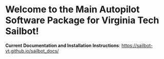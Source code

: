 # Welcome to the Main Autopilot Software Package for Virginia Tech Sailbot! #

**Current Documentation and Installation Instructions**: https://sailbot-vt.github.io/sailbot_docs/ 